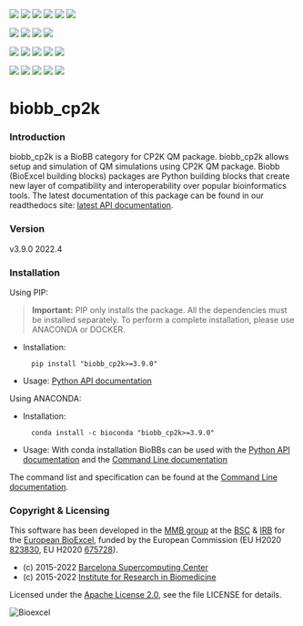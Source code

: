 [![](https://img.shields.io/github/v/tag/bioexcel/biobb_cp2k?label=Version)](https://GitHub.com/bioexcel/biobb_cp2k/tags/)
[![](https://img.shields.io/pypi/v/biobb-cp2k.svg?label=Pypi)](https://pypi.python.org/pypi/biobb-cp2k/)
[![](https://img.shields.io/conda/vn/bioconda/biobb_cp2k?label=Conda)](https://anaconda.org/bioconda/biobb_cp2k)
[![](https://img.shields.io/conda/dn/bioconda/biobb_cp2k?label=Conda%20Downloads)](https://anaconda.org/bioconda/biobb_cp2k)
[![](https://img.shields.io/badge/Docker-Quay.io-blue)](https://quay.io/repository/biocontainers/biobb_cp2k?tab=tags)
[![](https://img.shields.io/badge/Singularity-GalaxyProject-blue)](https://depot.galaxyproject.org/singularity/biobb_cp2k:4.0.0--pyhdfd78af_0)

[![](https://img.shields.io/badge/OS-Unix%20%7C%20MacOS-blue)](https://github.com/bioexcel/biobb_cp2k)
[![](https://img.shields.io/pypi/pyversions/biobb-cp2k.svg?label=Python%20Versions)](https://pypi.org/project/biobb-cp2k/)
[![](https://img.shields.io/badge/License-Apache%202.0-blue.svg)](https://opensource.org/licenses/Apache-2.0)
[![](https://img.shields.io/badge/Open%20Source%3f-Yes!-blue)](https://github.com/bioexcel/biobb_cp2k)

[![](https://readthedocs.org/projects/biobb-cp2k/badge/?version=latest&label=Docs)](https://biobb-cp2k.readthedocs.io/en/latest/?badge=latest)
[![](https://img.shields.io/website?down_message=Offline&label=Biobb%20Website&up_message=Online&url=https%3A%2F%2Fmmb.irbbarcelona.org%2Fbiobb%2F)](https://mmb.irbbarcelona.org/biobb/)
[![](https://img.shields.io/badge/Youtube-tutorial-blue?logo=youtube&logoColor=red)](https://www.youtube.com/watch?v=ou1DOGNs0xM)
[![](https://zenodo.org/badge/DOI/10.1038/s41597-019-0177-4.svg)](https://doi.org/10.1038/s41597-019-0177-4)
[![](https://img.shields.io/endpoint?color=brightgreen&url=https%3A%2F%2Fapi.juleskreuer.eu%2Fcitation-badge.php%3Fshield%26doi%3D10.1038%2Fs41597-019-0177-4)](https://www.nature.com/articles/s41597-019-0177-4#citeas)

[![](https://docs.bioexcel.eu/biobb_cp2k/junit/testsbadge.svg)](https://docs.bioexcel.eu/biobb_cp2k/junit/report.html)
[![](https://docs.bioexcel.eu/biobb_cp2k/coverage/coveragebadge.svg)](https://docs.bioexcel.eu/biobb_cp2k/coverage/)
[![](https://docs.bioexcel.eu/biobb_cp2k/flake8/flake8badge.svg)](https://docs.bioexcel.eu/biobb_cp2k/flake8/)
[![](https://img.shields.io/github/last-commit/bioexcel/biobb_cp2k?label=Last%20Commit)](https://github.com/bioexcel/biobb_cp2k/commits/master)
[![](https://img.shields.io/github/issues/bioexcel/biobb_cp2k.svg?color=brightgreen&label=Issues)](https://GitHub.com/bioexcel/biobb_cp2k/issues/)

# biobb_cp2k

### Introduction
biobb_cp2k is a BioBB category for CP2K QM package.
biobb_cp2k allows setup and simulation of QM simulations using CP2K QM package.
Biobb (BioExcel building blocks) packages are Python building blocks that
create new layer of compatibility and interoperability over popular
bioinformatics tools.
The latest documentation of this package can be found in our readthedocs site:
[latest API documentation](http://biobb_cp2k.readthedocs.io/en/latest/).

### Version
v3.9.0 2022.4

### Installation
Using PIP:

> **Important:** PIP only installs the package. All the dependencies must be installed separately. To perform a complete installation, please use ANACONDA or DOCKER.

* Installation:


        pip install "biobb_cp2k>=3.9.0"


* Usage: [Python API documentation](https://biobb-cp2k.readthedocs.io/en/latest/modules.html)

Using ANACONDA:

* Installation:


        conda install -c bioconda "biobb_cp2k>=3.9.0"


* Usage: With conda installation BioBBs can be used with the [Python API documentation](https://biobb-cp2k.readthedocs.io/en/latest/modules.html) and the [Command Line documentation](https://biobb-cp2k.readthedocs.io/en/latest/command_line.html)

<!---Using DOCKER:

* Installation:


        docker pull quay.io/biocontainers/biobb_cp2k:3.9.0--pyhdfd78af_0


* Usage:


        docker run quay.io/biocontainers/biobb_cp2k:3.9.0--pyhdfd78af_0

Using SINGULARITY:

**MacOS users**: it's strongly recommended to avoid Singularity and use **Docker** as containerization system.

* Installation:


        singularity pull --name biobb_cp2k.sif https://depot.galaxyproject.org/singularity/biobb_cp2k:3.9.0--pyhdfd78af_0


* Usage:


        singularity exec biobb_cp2k.sif <command>
-->

The command list and specification can be found at the [Command Line documentation](https://biobb-cp2k.readthedocs.io/en/latest/command_line.html).

### Copyright & Licensing
This software has been developed in the [MMB group](http://mmb.irbbarcelona.org) at the [BSC](http://www.bsc.es/) & [IRB](https://www.irbbarcelona.org/) for the [European BioExcel](http://bioexcel.eu/), funded by the European Commission (EU H2020 [823830](http://cordis.europa.eu/projects/823830), EU H2020 [675728](http://cordis.europa.eu/projects/675728)).

* (c) 2015-2022 [Barcelona Supercomputing Center](https://www.bsc.es/)
* (c) 2015-2022 [Institute for Research in Biomedicine](https://www.irbbarcelona.org/)

Licensed under the
[Apache License 2.0](https://www.apache.org/licenses/LICENSE-2.0), see the file LICENSE for details.

![](https://bioexcel.eu/wp-content/uploads/2019/04/Bioexcell_logo_1080px_transp.png "Bioexcel")

